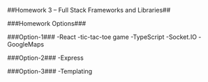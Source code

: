 ##Homework 3 – Full Stack Frameworks and Libraries##

###Homework Options###

###Option-1###
-React
 -tic-tac-toe game
-TypeScript
-Socket.IO
-GoogleMaps

###Option-2###
-Express

###Option-3###
-Templating
